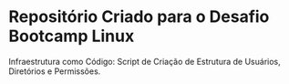 # Repositório Criado para o Desafio Bootcamp Linux
Infraestrutura como Código: Script de Criação de Estrutura de Usuários, Diretórios e Permissões.
